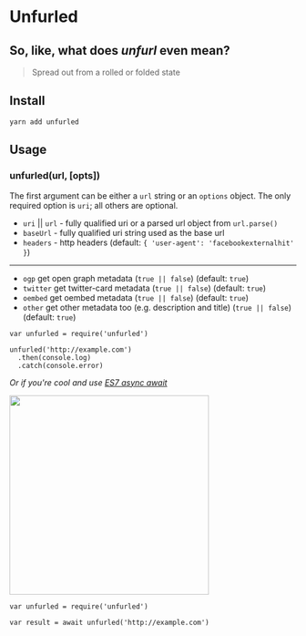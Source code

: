 # Unfurled

## So, like, what does _unfurl_ even mean?
>Spread out from a rolled or folded state

## Install

`yarn add unfurled`

## Usage

### unfurled(url, [opts])


The first argument can be either a `url` string or an `options` object. The only required option is `uri`; all others are optional.

- `uri` || `url` - fully qualified uri or a parsed url object from `url.parse()`
- `baseUrl` - fully qualified uri string used as the base url
- `headers` - http headers (default: `{ 'user-agent': 'facebookexternalhit' }`)

---

* `ogp` get open graph metadata (`true || false`) (default: `true`)
* `twitter` get twitter-card metadata (`true || false`)  (default: `true`)
* `oembed` get oembed metadata (`true || false`) (default: `true`)
* `other` get other metadata too (e.g. description and title) (`true || false`) (default: `true`)

```
var unfurled = require('unfurled')

unfurled('http://example.com')
  .then(console.log)
  .catch(console.error)
```

_Or if you're cool and use [ES7 async await](https://jakearchibald.com/2014/es7-async-functions/)_

<img src="https://media.giphy.com/media/MqxZxTlvcY5BS/giphy.gif" width="350">

```
var unfurled = require('unfurled')

var result = await unfurled('http://example.com')
```
